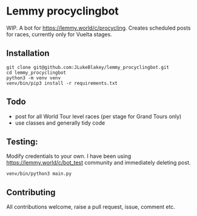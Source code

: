 # Lemmy procyclingbot

WIP. A bot for https://lemmy.world/c/procycling. Creates scheduled posts for races, currently only for Vuelta stages. 


## Installation
```
git clone git@github.com:JLukeBlakey/lemmy_procyclingbot.git
cd lemmy_procyclingbot
python3 -m venv venv
venv/bin/pip3 install -r requirements.txt
```

## Todo
- post for all World Tour level races (per stage for Grand Tours only)
- use classes and generally tidy code

## Testing:
Modify credentials to your own. I have been using https://lemmy.world/c/bot_test community and immediately deleting post.
```
venv/bin/python3 main.py
```

## Contributing
All contributions welcome, raise a pull request, issue, comment etc. 
